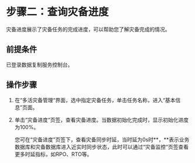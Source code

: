 # 步骤二：查询灾备进度<a name="drs_02_0028"></a>

灾备进度展示了灾备任务的完成进度，可以帮助您了解灾备完成的情况。

## 前提条件<a name="section16256919193311"></a>

已登录数据复制服务控制台。

## 操作步骤<a name="section59386647165940"></a>

1.  在“多活灾备管理“界面，选中指定灾备任务，单击任务名称，进入“基本信息”页面。
2.  单击“灾备进度“页签，查看灾备进度。当数据初始化完成时，显示初始化进度为100%。

    您可在“灾备进度”页签下，查看灾备同步时延，当时延为0s时**，**表示业务数据库和灾备数据库进入近实时同步状态，此时可以通过“灾备监控“页签查看更多时延指标，如RPO、RTO等。


